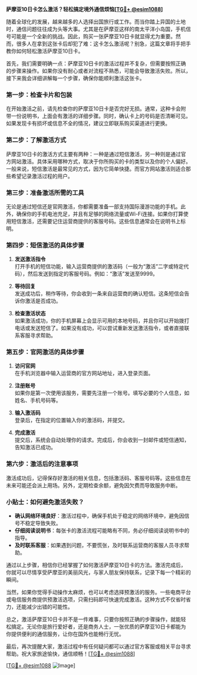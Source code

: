 **萨摩亚10日卡怎么激活？轻松搞定境外通信烦恼[[TG💪+ @esim1088](https://t.me/s/esim1088)]**

随着全球化的发展，越来越多的人选择出国旅行或工作。而当你踏上异国的土地时，通信问题往往成为头等大事。尤其是在萨摩亚这样的南太平洋小岛国，手机信号可能是一个全新的挑战。因此，购买一张萨摩亚10日卡就显得尤为重要。然而，很多人在拿到这张卡后却犯了难：这卡怎么激活呢？别急，这篇文章将手把手教你如何轻松激活萨摩亚10日卡。

首先，我们需要明确一点：萨摩亚10日卡的激活过程并不复杂，但需要按照正确的步骤来操作。如果你没有耐心或者对流程不熟悉，可能会导致激活失败。所以，接下来我会详细讲解每一个步骤，确保你能顺利激活这张卡。

### 第一步：检查卡片和包装

在开始激活之前，请先检查你的萨摩亚10日卡是否完好无损。通常，这种卡会附带一份说明书，上面会有激活的详细步骤。同时，确认卡上的号码是否清晰可见。如果发现卡有损坏或信息不全的情况，建议立即联系购买渠道进行更换。

### 第二步：了解激活方式

萨摩亚10日卡的激活方式主要有两种：一种是通过短信激活，另一种则是通过官方网站激活。具体采用哪种方式，取决于你所购买的卡的类型以及你的个人偏好。一般来说，短信激活是最常见的方式，因为它简单快捷。而官方网站激活则适合那些希望记录激活过程的用户。

### 第三步：准备激活所需的工具

无论是通过短信还是官网激活，你都需要准备一部支持国际漫游功能的手机。此外，确保你的手机电池充足，并且有足够的网络流量或Wi-Fi连接。如果你打算使用短信激活，还需要记住运营商提供的客服号码。这些信息通常会在说明书上标明。

### 第四步：短信激活的具体步骤

1. **发送激活指令**  
   打开手机的短信功能，输入运营商提供的激活码（一般为“激活”二字或特定代码），然后发送到指定的客服号码。例如：“激活”发送至9999。

2. **等待回复**  
   发送成功后，稍作等待，你会收到一条来自运营商的确认短信。这条短信会告诉你激活是否成功。

3. **检查激活状态**  
   如果激活成功，你的手机屏幕上会显示可用的本地号码，并且你可以开始拨打电话或发送短信了。如果没有成功，可以尝试重新发送激活指令，或者直接联系客服寻求帮助。

### 第五步：官网激活的具体步骤

1. **访问官网**  
   在手机浏览器中输入运营商的官方网站地址，进入登录页面。

2. **注册账号**  
   如果你是第一次使用该服务，需要先注册一个账号。填写必要的个人信息，如姓名、手机号码等。

3. **输入激活码**  
   登录后，在指定的位置输入你的激活码，并提交。

4. **完成激活**  
   提交后，系统会自动处理你的请求。完成后，你会收到一封邮件或短信通知，告知激活已成功。

### 第六步：激活后的注意事项

激活成功后，记得保存好激活的相关信息，包括激活码、客服号码等。这些信息在未来可能还会派上用场。另外，定期检查余额，避免因欠费而导致服务中断。

### 小贴士：如何避免激活失败？

- **确认网络环境良好**：激活过程中，确保手机处于稳定的网络环境中，避免因信号不稳定导致失败。
- **仔细阅读说明书**：每张卡的激活流程可能略有不同，务必仔细阅读说明书中的指导。
- **及时联系客服**：如果遇到问题，不要慌张，及时联系运营商的客服人员寻求帮助。

通过以上步骤，相信你已经掌握了如何激活萨摩亚10日卡的方法。激活完成后，你就可以尽情享受萨摩亚的美丽风光，与家人朋友保持联系，记录下每一个精彩的瞬间。

当然，如果你觉得手动操作太麻烦，也可以考虑选择预激活的服务。一些电商平台或电信服务商提供预激活选项，只需扫码即可快速完成激活。这种方式不仅省时省力，还能减少出错的可能性。

总之，激活萨摩亚10日卡并不是一件难事，只要你按照正确的步骤操作，就能轻松搞定。无论你是旅行爱好者，还是商务人士，一张优质的萨摩亚10日卡都能为你提供便利的通信服务，让你在国外也能畅行无忧。

最后，再次提醒大家，激活过程中有任何疑问都可以通过官方客服或相关平台寻求帮助。祝大家旅途愉快，通信顺畅！[[TG💪+ @esim1088](https://t.me/s/esim1088)] 

[[TG💪+ @esim1088](https://t.me/s/esim1088) ![Image](https://i.postimg.cc/4NQfJmqS/Snipaste-2025-05-13-00-14-12.png)]